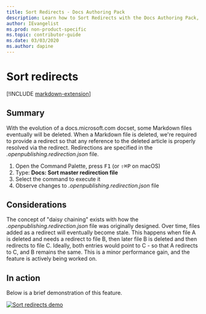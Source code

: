 ```yaml
---
title: Sort Redirects - Docs Authoring Pack
description: Learn how to Sort Redirects with the Docs Authoring Pack, Visual Studio Code extension.
author: IEvangelist
ms.prod: non-product-specific
ms.topic: contributor-guide
ms.date: 03/03/2020
ms.author: dapine
---
```


# Sort redirects

[!INCLUDE [markdown-extension](includes/markdown-extension.md)]

## Summary

With the evolution of a docs.microsoft.com docset, some Markdown files eventually will be deleted. When a Markdown file is deleted, we're required to provide a redirect so that any reference to the deleted article is properly resolved via the redirect. Redirections are specified in the *.openpublishing.redirection.json* file.

1. Open the Command Palette, press <kbd>F1</kbd> (or <kbd>⇧⌘P</kbd> on macOS)
1. Type: **Docs: Sort master redirection file**
1. Select the command to execute it
1. Observe changes to *.openpublishing.redirection.json* file

## Considerations

The concept of "daisy chaining" exists with how the *.openpublishing.redirection.json* file was originally designed. Over time, files added as a redirect will eventually become stale. This happens when file A is deleted and needs a redirect to file B, then later file B is deleted and then redirects to file C. Ideally, both entries would point to C - so that A redirects to C, and B remains the same. This is a minor performance gain, and the feature is actively being worked on.

## In action

Below is a brief demonstration of this feature.

[![Sort redirects demo](media/sort-redirect.gif)](media/sort-redirect.gif#lightbox)

